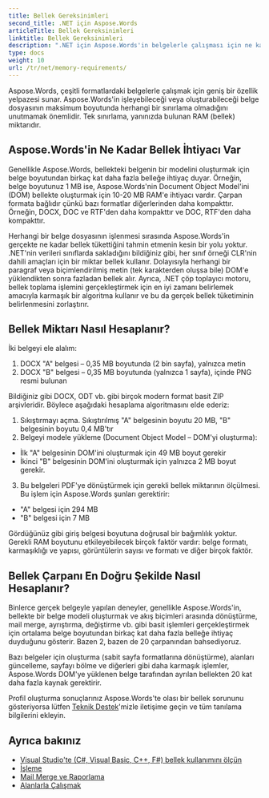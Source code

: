 ```yaml
---
title: Bellek Gereksinimleri
second_title: .NET için Aspose.Words
articleTitle: Bellek Gereksinimleri
linktitle: Bellek Gereksinimleri
description: ".NET için Aspose.Words'in belgelerle çalışması için ne kadar bellek gerekir? Ayrıntıları öğrenin."
type: docs
weight: 10
url: /tr/net/memory-requirements/
---
```


Aspose.Words, çeşitli formatlardaki belgelerle çalışmak için geniş bir özellik yelpazesi sunar. Aspose.Words'in işleyebileceği veya oluşturabileceği belge dosyasının maksimum boyutunda herhangi bir sınırlama olmadığını unutmamak önemlidir. Tek sınırlama, yanınızda bulunan RAM (bellek) miktarıdır.

## Aspose.Words'in Ne Kadar Bellek İhtiyacı Var

Genellikle Aspose.Words, bellekteki belgenin bir modelini oluşturmak için belge boyutundan birkaç kat daha fazla belleğe ihtiyaç duyar. Örneğin, belge boyutunuz 1 MB ise, Aspose.Words'nin Document Object Model'ini (DOM) bellekte oluşturmak için 10-20 MB RAM'e ihtiyacı vardır. Çarpan formata bağlıdır çünkü bazı formatlar diğerlerinden daha kompakttır. Örneğin, DOCX, DOC ve RTF'den daha kompakttır ve DOC, RTF'den daha kompakttır.

Herhangi bir belge dosyasının işlenmesi sırasında Aspose.Words'in gerçekte ne kadar bellek tükettiğini tahmin etmenin kesin bir yolu yoktur. .NET'nin verileri sınıflarda sakladığını bildiğiniz gibi, her sınıf örneği CLR'nin dahili amaçları için bir miktar bellek kullanır. Dolayısıyla herhangi bir paragraf veya biçimlendirilmiş metin (tek karakterden oluşsa bile) DOM'e yüklendikten sonra fazladan bellek alır. Ayrıca, .NET çöp toplayıcı motoru, bellek toplama işlemini gerçekleştirmek için en iyi zamanı belirlemek amacıyla karmaşık bir algoritma kullanır ve bu da gerçek bellek tüketiminin belirlenmesini zorlaştırır.

## Bellek Miktarı Nasıl Hesaplanır?

İki belgeyi ele alalım:

1. DOCX "A" belgesi – 0,35 MB boyutunda (2 bin sayfa), yalnızca metin
2. DOCX "B" belgesi – 0,35 MB boyutunda (yalnızca 1 sayfa), içinde PNG resmi bulunan

Bildiğiniz gibi DOCX, ODT vb. gibi birçok modern format basit ZIP arşivleridir. Böylece aşağıdaki hesaplama algoritmasını elde ederiz:
1. Sıkıştırmayı açma. Sıkıştırılmış "A" belgesinin boyutu 20 MB, "B" belgesinin boyutu 0,4 MB'tır
2. Belgeyi modele yükleme (Document Object Model – DOM'yi oluşturma):
* İlk "A" belgesinin DOM'ini oluşturmak için 49 MB boyut gerekir
* İkinci "B" belgesinin DOM'ini oluşturmak için yalnızca 2 MB boyut gerekir.
3. Bu belgeleri PDF'ye dönüştürmek için gerekli bellek miktarının ölçülmesi. Bu işlem için Aspose.Words şunları gerektirir:
  * "A" belgesi için 294 MB
  * "B" belgesi için 7 MB

Gördüğünüz gibi giriş belgesi boyutuna doğrusal bir bağımlılık yoktur. Gerekli RAM boyutunu etkileyebilecek birçok faktör vardır: belge formatı, karmaşıklığı ve yapısı, görüntülerin sayısı ve formatı ve diğer birçok faktör.

## Bellek Çarpanı En Doğru Şekilde Nasıl Hesaplanır?

Binlerce gerçek belgeyle yapılan deneyler, genellikle Aspose.Words'in, bellekte bir belge modeli oluşturmak ve akış biçimleri arasında dönüştürme, mail merge, ayrıştırma, değiştirme vb. gibi basit işlemleri gerçekleştirmek için ortalama belge boyutundan birkaç kat daha fazla belleğe ihtiyaç duyduğunu gösterir. Bazen 2, bazen de 20 çarpanından bahsediyoruz.

Bazı belgeler için oluşturma (sabit sayfa formatlarına dönüştürme), alanları güncelleme, sayfayı bölme ve diğerleri gibi daha karmaşık işlemler, Aspose.Words DOM'ye yüklenen belge tarafından ayrılan bellekten 20 kat daha fazla kaynak gerektirir.

Profil oluşturma sonuçlarınız Aspose.Words'te olası bir bellek sorununu gösteriyorsa lütfen [Teknik Destek](/words/tr/net/technical-support/)'mizle iletişime geçin ve tüm tanılama bilgilerini ekleyin.

## Ayrıca bakınız

* [Visual Studio'te (C#, Visual Basic, C++, F#) bellek kullanımını ölçün](https://learn.microsoft.com/en-us/visualstudio/profiling/memory-usage?view=vs-2022)
* [İşleme](/words/tr/net/rendering/)
* [Mail Merge ve Raporlama](/words/net/mail-merge-and-reporting/)
* [Alanlarla Çalışmak](/words/tr/net/working-with-fields/)